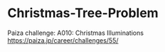 # Christmas-Tree-Problem

Paiza challenge: A010: Christmas Illuminations https://paiza.jp/career/challenges/55/
